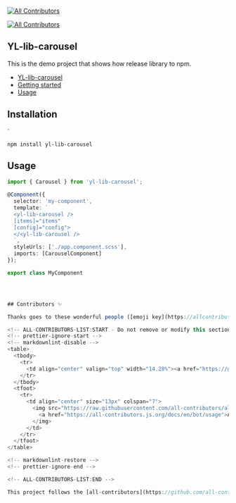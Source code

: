 
<!-- ALL-CONTRIBUTORS-BADGE:START - Do not remove or modify this section -->
[![All Contributors](https://img.shields.io/badge/all_contributors-1-orange.svg?style=flat-square)](#contributors-)
<!-- ALL-CONTRIBUTORS-BADGE:END -->
<!-- ALL-CONTRIBUTORS-BADGE:START - Do not remove or modify this section -->
[![All Contributors](https://img.shields.io/badge/all_contributors-1-orange.svg?style=flat-square)](#contributors-)
<!-- ALL-CONTRIBUTORS-BADGE:END -->

## YL-lib-carousel

This is the demo project that shows how release library to npm.


<!-- START doctoc generated TOC please keep comment here to allow auto update -->
<!-- DON'T EDIT THIS SECTION, INSTEAD RE-RUN doctoc TO UPDATE -->

- [YL-lib-carousel](#yl-lib-carousel)
- [Getting started](#getting-started)
- [Usage](#usage)

<!-- END doctoc generated TOC please keep comment here to allow auto update -->

## Installation

`

``
  npm install yl-lib-carousel
``

## Usage

```typescript
import { Carousel } from 'yl-lib-carousel';

@Component({
  selector: 'my-component',
  template: `
  <yl-lib-carousel /> 
  [items]="items" 
  [config]="config">
  </<yl-lib-carousel />
  `,
  styleUrls: ['./app.component.scss'],
  imports: [CarouselComponent]
});

export class MyComponent




## Contributors ✨

Thanks goes to these wonderful people ([emoji key](https://allcontributors.org/docs/en/emoji-key)):

<!-- ALL-CONTRIBUTORS-LIST:START - Do not remove or modify this section -->
<!-- prettier-ignore-start -->
<!-- markdownlint-disable -->
<table>
  <tbody>
    <tr>
      <td align="center" valign="top" width="14.28%"><a href="https://github.com/devlev1980"><img src="https://avatars.githubusercontent.com/u/22892817?v=4?s=100" width="100px;" alt="devlev1980"/><br /><sub><b>devlev1980</b></sub></a><br /><a href="https://github.com/Yevgeny Levin/Lib-setup/commits?author=devlev1980" title="Code">💻</a> <a href="https://github.com/Yevgeny Levin/Lib-setup/commits?author=devlev1980" title="Documentation">📖</a> <a href="https://github.com/Yevgeny Levin/Lib-setup/issues?q=author%3Adevlev1980" title="Bug reports">🐛</a></td>
    </tr>
  </tbody>
  <tfoot>
    <tr>
      <td align="center" size="13px" colspan="7">
        <img src="https://raw.githubusercontent.com/all-contributors/all-contributors-cli/1b8533af435da9854653492b1327a23a4dbd0a10/assets/logo-small.svg">
          <a href="https://all-contributors.js.org/docs/en/bot/usage">Add your contributions</a>
        </img>
      </td>
    </tr>
  </tfoot>
</table>

<!-- markdownlint-restore -->
<!-- prettier-ignore-end -->

<!-- ALL-CONTRIBUTORS-LIST:END -->

This project follows the [all-contributors](https://github.com/all-contributors/all-contributors) specification. Contributions of any kind welcome!